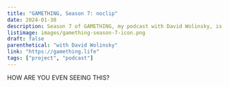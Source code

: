 ```yaml
---
title: "GAMETHING, Season 7: noclip"
date: 2024-01-30
description: Season 7 of GAMETHING, my podcast with David Wolinsky, is about noclip! Come walk through walls with us!
listimage: images/gamething-season-7-icon.png
draft: false
parenthetical: "with David Wolinsky"
link: "https://gamething.life"
tags: ["project", "podcast"]
---
```


HOW ARE YOU EVEN SEEING THIS?
